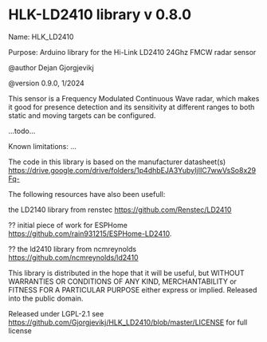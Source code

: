 # HLK-LD2410 library v 0.8.0

  Name: HLK_LD2410
  
  Purpose: Arduino library for the Hi-Link LD2410 24Ghz FMCW radar sensor

  @author Dejan Gjorgjevikj
  
  @version 0.9.0, 1/2024

  This sensor is a Frequency Modulated Continuous Wave radar, which makes it good for presence detection and its sensitivity at different ranges to both static and moving targets can be configured.
 
 ...todo...

Known limitations:
...


  The code in this library is based on the manufacturer datasheet(s) https://drive.google.com/drive/folders/1p4dhbEJA3YubyIjIIC7wwVsSo8x29Fq-
  
  The following resources have also been usefull:
  
  the LD2140 library from renstec https://github.com/Renstec/LD2410
  
  ?? initial piece of work for ESPHome https://github.com/rain931215/ESPHome-LD2410.
  
  ?? the ld2410 library from ncmreynolds https://github.com/ncmreynolds/ld2410

This library is distributed in the hope that it will be useful, but
WITHOUT WARRANTIES OR CONDITIONS OF ANY KIND, MERCHANTABILITY or
FITNESS FOR A PARTICULAR PURPOSE either express or implied.
Released into the public domain.

Released under LGPL-2.1 see https://github.com/Gjorgjevikj/HLK_LD2410/blob/master/LICENSE for full license
